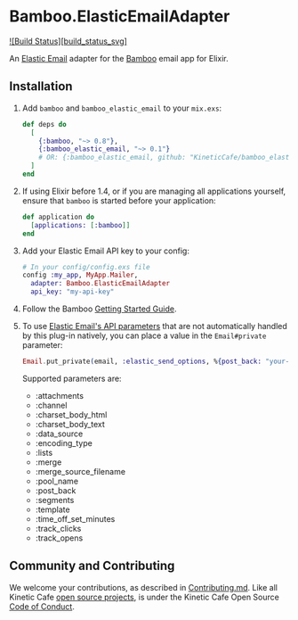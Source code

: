 # Bamboo.ElasticEmailAdapter

[![Build Status][build_status_svg]][build status]

An [Elastic Email][] adapter for the [Bamboo][] email app for Elixir.

## Installation

1.  Add `bamboo` and `bamboo_elastic_email` to your `mix.exs`:

    ```elixir
    def deps do
      [
        {:bamboo, "~> 0.8"},
        {:bamboo_elastic_email, "~> 0.1"}
        # OR: {:bamboo_elastic_email, github: "KineticCafe/bamboo_elastic_email"}
      ]
    end
    ```

2.  If using Elixir before 1.4, or if you are managing all applications
    yourself, ensure that `bamboo` is started before your application:

    ```elixir
    def application do
      [applications: [:bamboo]]
    end
    ```

3.  Add your Elastic Email API key to your config:

    ```elixir
    # In your config/config.exs file
    config :my_app, MyApp.Mailer,
      adapter: Bamboo.ElasticEmailAdapter
      api_key: "my-api-key"
    ```

4.  Follow the Bamboo [Getting Started Guide][getting_started].

5.  To use [Elastic Email's API parameters][email_send] that are not automatically
      handled by this plug-in natively, you can place a value in the `Email#private`
      parameter:

    ```elixir
    Email.put_private(email, :elastic_send_options, %{post_back: "your-post-back-value", pool_name: "your-pool-name"})
    ```

    Supported parameters are:
      * :attachments
      * :channel
      * :charset_body_html
      * :charset_body_text
      * :data_source
      * :encoding_type
      * :lists
      * :merge
      * :merge_source_filename
      * :pool_name
      * :post_back
      * :segments
      * :template
      * :time_off_set_minutes
      * :track_clicks
      * :track_opens

## Community and Contributing

We welcome your contributions, as described in [Contributing.md][]. Like all
Kinetic Cafe [open source projects][], is under the Kinetic Cafe Open Source
[Code of Conduct][kccoc].

[build status svg]: https://travis-ci.org/KineticCafe/bamboo_elastic_email.svg?branch=master
[build status]: https://travis-ci.org/KineticCafe/bamboo_elastic_email
[Elastic Email]: https://elasticemail.com/
[Bamboo]: https://github.com/thoughtbot/bamboo
[Hex.pm]: https://hex.pm
[getting_started]: https://github.com/thoughtbot/bamboo#getting-started
[Contributing.md]: Contributing.md
[open source projects]: https://github.com/KineticCafe
[kccoc]: https://github.com/KineticCafe/code-of-conduct
[email_send]: https://api.elasticemail.com/public/help#Email_Send
